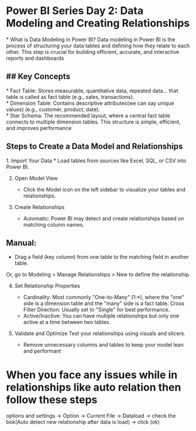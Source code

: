<h1>Power BI Series Day 2: Data Modeling and Creating Relationships</h1>

<p>
     * What is Data Modeling in Power BI?
          Data modeling in Power BI is the process of structuring your data tables and defining how they relate to each other. This step is crucial for building                efficient, accurate, and interactive reports and dashboards
</p>


<h2> ## Key Concepts</h2>
<p>
     * Fact Table: Stores measurable, quantitative data, repeated data... that table is called as fact table  (e.g., sales, transactions).
    <br>
     * Dimension Table: Contains descriptive attributes(we can say unique values) (e.g., customer, product, date).
    <br>
     * Star Schema: The recommended layout, where a central fact table connects to multiple dimension tables. This structure is simple, efficient, and improves performance
</p>

<h2>Steps to Create a Data Model and Relationships</h2>
1. Import Your Data
   * Load tables from sources like Excel, SQL, or CSV into Power BI.

2. Open Model View
   * Click the Model icon on the left sidebar to visualize your tables and relationships.

3. Create Relationships
   * Automatic: Power BI may detect and create relationships based on matching column names.

## Manual:
* Drag a field (key column) from one table to the matching field in another table.

Or, go to Modeling > Manage Relationships > New to define the relationship.

4. Set Relationship Properties
   * Cardinality: Most commonly "One-to-Many" (1:*), where the "one" side is a dimension table and the "many" side is a fact table.
        Cross Filter Direction: Usually set to "Single" for best performance.
   * Active/Inactive: You can have multiple relationships but only one active at a time between two tables.

5. Validate and Optimize
Test your relationships using visuals and slicers.
    * Remove unnecessary columns and tables to keep your model lean and performant
  



<h1>When you face any issues while in relationships like auto relation then follow these steps</h1>

options and settings → Option → Current File → Dataload → check the bok(Auto detect new relationship after data is load) → click (ok)


